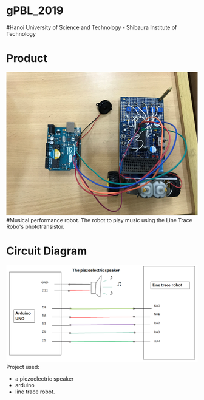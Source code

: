 # gPBL_2019
#Hanoi University of Science and Technology - Shibaura Institute of Technology
 
# Product
![](images/robot.png)
#Musical performance robot. The robot to play music using the Line Trace Robo's phototransistor.

# Circuit Diagram
![](images/diagram.png)
Project used:
 - a piezoelectric speaker
 - arduino
 - line trace robot.
